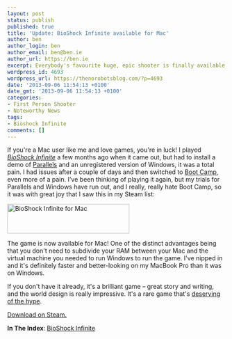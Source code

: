 ```yaml
---
layout: post
status: publish
published: true
title: 'Update: BioShock Infinite available for Mac'
author: ben
author_login: ben
author_email: ben@ben.ie
author_url: https://ben.ie
excerpt: Everybody's favourite huge, epic shooter is finally available on Mac!
wordpress_id: 4693
wordpress_url: https://thenorobotsblog.com/?p=4693
date: '2013-09-06 11:54:13 +0100'
date_gmt: '2013-09-06 11:54:13 +0100'
categories:
- First Person Shooter
- Noteworthy News
tags:
- Bioshock Infinite
comments: []
---
```

<p>If you&#39;re a Mac user like me and love games, you&#39;re in luck! I played <em><a href="https://www.bioshockinfinite.com/?RET=&ag=true">BioShock Infinite</a></em> a few months ago when it came out, but had to install a demo of <a href="https://www.parallels.com/">Parallels</a> and an unregistered version of Windows, it was a total pain. I had issues after a couple of days and then switched to <a href="https://support.apple.com/kb/ht1461">Boot Camp</a>, even more of a pain. I&#39;ve been thinking of playing it again, but my trials for Parallels and Windows have run out, and I really, really hate Boot Camp, so it was with great joy that I saw this in my Steam list:</p>
<p><img src="https://thenorobotsblog.com/wp-content/uploads/2013/09/Screen-Shot-2013-09-06-at-09.32.13.png" id="blogsy-1378468227722.0122" class="aligncenter size-full wp-image-4695" alt="BioShock Infinite for Mac" width="281" height="68"></p>
<p>The game is now available for Mac! One of the distinct advantages being that you don&#39;t need to subdivide your RAM between your Mac and the virtual machine you needed to run Windows to run the game. I&#39;ve nipped in and it&#39;s definitely faster and better-looking on my MacBook Pro than it was on Windows. </p>
<p>If you don&#39;t have it already, it&#39;s a brilliant game – great story and writing, and the world design is really impressive. It&#39;s a rare game that&#39;s <a href="https://www.metacritic.com/game/pc/bioshock-infinite">deserving of the hype</a>. </p>
<p><a href="https://store.steampowered.com/agecheck/app/8870/">Download on Steam.</a></p>
<p><strong>In The Index</strong>: <a href="https://thenorobotsblog.com/game/bioshock-infinite/">BioShock Infinite</a></p>
<p>&nbsp;</p>
